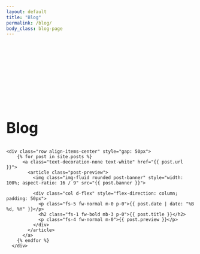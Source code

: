```yaml
---
layout: default
title: "Blog"
permalink: /blog/
body_class: blog-page
---
```

<section class="devlog-container">
  <div class="container d-flex flex-column" style="padding-top: 150px; padding-bottom: 150px; row-gap: 50px">
    <div class="section-header text-center">
      <h1 class="fw-bold text-uppercase text-white m-0" style="font-size: 2.45rem">Blog</h1>
    </div>

    <div class="row align-items-center" style="gap: 50px">
        {% for post in site.posts %}
          <a class="text-decoration-none text-white" href="{{ post.url }}">
            <article class="post-preview">
              <img class="img-fluid rounded post-banner" style="width: 100%; aspect-ratio: 16 / 9" src="{{ post.banner }}">

              <div class="col d-flex" style="flex-direction: column; padding: 50px">         
                <p class="fs-5 fw-normal m-0 p-0">{{ post.date | date: "%B %d, %Y" }}</p>   
                <h2 class="fs-1 fw-bold mb-3 p-0">{{ post.title }}</h2>                         
                <p class="fs-4 fw-normal m-0">{{ post.preview }}</p>
              </div>	      
            </article>
          </a>       
        {% endfor %}
      </div>
  </div>

  <style>
    .post-preview 
    {
        border-radius: 25px
        width: 33%;
        aspect-ratio: 16 / 9;
        background-color: #423B7A;
        box-shadow: 0px 0px 15px 5px rgba(0, 0, 0, 0.25);
        transition: box-shadow 0.3s ease-in-out;
    }

    .post-preview:hover 
    {
        box-shadow: 0px 0px 30px 5px rgba(80, 235, 236, 0.50);
    }
  </style>
</section>